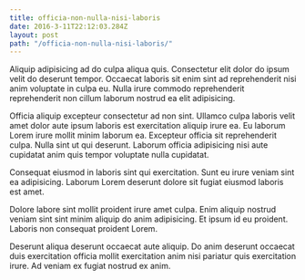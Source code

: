```yaml
---
title: officia-non-nulla-nisi-laboris
date: 2016-3-11T22:12:03.284Z
layout: post
path: "/officia-non-nulla-nisi-laboris/"
---
```


Aliquip adipisicing ad do culpa aliqua quis. Consectetur elit dolor do ipsum velit do deserunt tempor. Occaecat laboris sit enim sint ad reprehenderit nisi anim voluptate in culpa eu. Nulla irure commodo reprehenderit reprehenderit non cillum laborum nostrud ea elit adipisicing.

Officia aliquip excepteur consectetur ad non sint. Ullamco culpa laboris velit amet dolor aute ipsum laboris est exercitation aliquip irure ea. Eu laborum Lorem irure mollit minim laborum ea. Excepteur officia sit reprehenderit culpa. Nulla sint ut qui deserunt. Laborum officia adipisicing nisi aute cupidatat anim quis tempor voluptate nulla cupidatat.

Consequat eiusmod in laboris sint qui exercitation. Sunt eu irure veniam sint ea adipisicing. Laborum Lorem deserunt dolore sit fugiat eiusmod laboris est amet.

Dolore labore sint mollit proident irure amet culpa. Enim aliquip nostrud veniam sint sint minim aliquip do anim adipisicing. Et ipsum id eu proident. Laboris non consequat proident Lorem.

Deserunt aliqua deserunt occaecat aute aliquip. Do anim deserunt occaecat duis exercitation officia mollit exercitation anim nisi pariatur quis exercitation irure. Ad veniam ex fugiat nostrud ex anim.